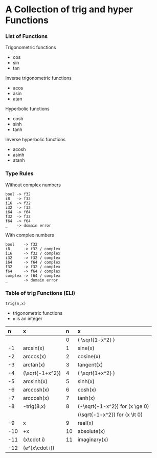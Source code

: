 # A Collection of trig and hyper Functions

### List of Functions

Trigonometric functions

- cos
- sin
- tan

Inverse trigonometric functions

- acos
- asin
- atan

Hyperbolic functions

- cosh
- sinh
- tanh

Inverse hyperbolic functions

- acosh
- asinh
- atanh

### Type Rules

Without complex numbers

```no-highlight
bool -> f32
i8   -> f32
i16  -> f32
i32  -> f32
i64  -> f64
f32  -> f32
f64  -> f64
_    -> domain error
```

With complex numbers

```no-highlight
bool    -> f32
i8      -> f32 / complex
i16     -> f32 / complex
i32     -> f32 / complex
i64     -> f64 / complex
f32     -> f32 / complex
f64     -> f64 / complex
complex -> f64 / complex
_       -> domain error
```

### Table of trig Functions (ELI)

`trig(n,x)`

- trigonometric functions
- `n` is an integer

| n              | x                | n              | x                              |
| :------------- | :--------------- | :------------- | :------------------------------|
|                |                  | 0              | \( \sqrt{1-x^2} \)             |
| -1             |  arcsin(x)       | 1              | sine(x)                        |
| -2             |  arccos(x)       | 2              | cosine(x)                      |
| -3             |  arctan(x)       | 3              | tangent(x)                     |
| -4             | \(\sqrt{-1+x^2}\)| 4              | \( \sqrt{1+x^2} \)             |
| -5             |  arcsinh(x)      | 5              | sinh(x)                        |
| -6             |  arccosh(x)      | 6              | cosh(x)                        |
| -7             |  arccosh(x)      | 7              | tanh(x)                        |
| -8             |  -trig(8,x)      | 8              | \(-\sqrt{-1-x^2}\) for \(x \ge 0\) |
|                |                  |                | \(\sqrt{-1-x^2}\) for \(x \lt 0\)  |
| -9             |  x               | 9              | real(x)                        |
| -10            |  +x              | 10             | absolute(x)                    |
| -11            |  \(x\cdot i\)    | 11             | imaginary(x)                   |
| -12            |  \(e^{x\cdot i}\)|                |                                |
